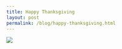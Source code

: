 ```yaml
---
title: Happy Thanksgiving
layout: post
permalink: /blog/happy-thanksgiving.html
---
```

<img src="http://i.imgur.com/VTxZk2U.png">

